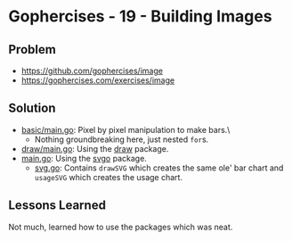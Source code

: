 # Gophercises - 19 - Building Images

## Problem

* https://github.com/gophercises/image
* https://gophercises.com/exercises/image


## Solution

* [basic/main.go](basic/main.go): Pixel by pixel manipulation to make bars.\
    * Nothing groundbreaking here, just nested `for`s.
* [draw/main.go](main.go): Using the [draw](https://golang.org/pkg/image/draw/) package.
* [main.go](main.go): Using the [svgo](https://github.com/ajstarks/svgo) package.
    * [svg.go](svg.go): Contains `drawSVG` which creates the same ole' bar chart and `usageSVG` which creates the usage chart.

## Lessons Learned
Not much, learned how to use the packages which was neat.